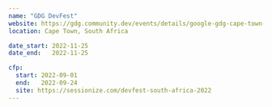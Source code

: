 ```yaml
---
name: "GDG DevFest"
website: https://gdg.community.dev/events/details/google-gdg-cape-town-presents-devfest-south-africa-2022/
location: Cape Town, South Africa

date_start: 2022-11-25
date_end:   2022-11-25

cfp:
  start: 2022-09-01
  end:   2022-09-24
  site: https://sessionize.com/devfest-south-africa-2022
---
```

